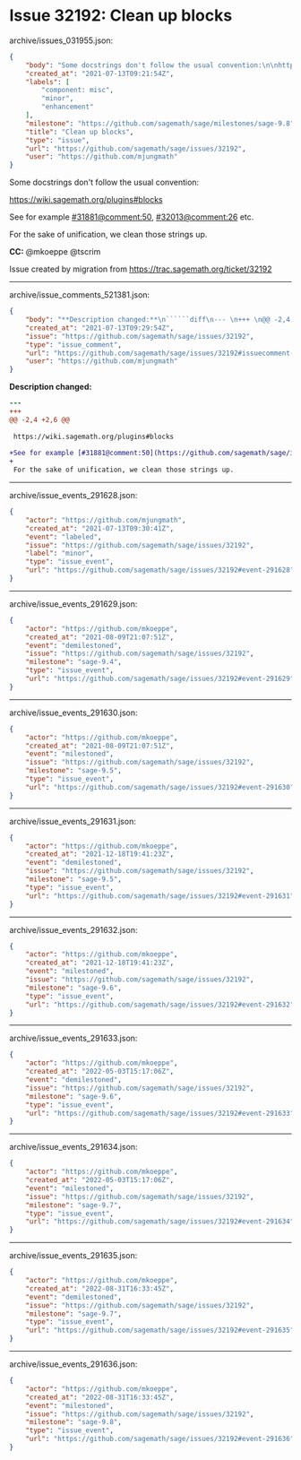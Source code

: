 # Issue 32192: Clean up blocks

archive/issues_031955.json:
```json
{
    "body": "Some docstrings don't follow the usual convention:\n\nhttps://wiki.sagemath.org/plugins#blocks\n\nSee for example [#31881@comment:50](https://github.com/sagemath/sage/issues/31881#comment:50), [#32013@comment:26](https://github.com/sagemath/sage/issues/32013#comment:26) etc.\n\nFor the sake of unification, we clean those strings up.\n\n**CC:**  @mkoeppe @tscrim\n\nIssue created by migration from https://trac.sagemath.org/ticket/32192\n\n",
    "created_at": "2021-07-13T09:21:54Z",
    "labels": [
        "component: misc",
        "minor",
        "enhancement"
    ],
    "milestone": "https://github.com/sagemath/sage/milestones/sage-9.8",
    "title": "Clean up blocks",
    "type": "issue",
    "url": "https://github.com/sagemath/sage/issues/32192",
    "user": "https://github.com/mjungmath"
}
```
Some docstrings don't follow the usual convention:

https://wiki.sagemath.org/plugins#blocks

See for example [#31881@comment:50](https://github.com/sagemath/sage/issues/31881#comment:50), [#32013@comment:26](https://github.com/sagemath/sage/issues/32013#comment:26) etc.

For the sake of unification, we clean those strings up.

**CC:**  @mkoeppe @tscrim

Issue created by migration from https://trac.sagemath.org/ticket/32192





---

archive/issue_comments_521381.json:
```json
{
    "body": "**Description changed:**\n``````diff\n--- \n+++ \n@@ -2,4 +2,6 @@\n \n https://wiki.sagemath.org/plugins#blocks\n \n+See for example [#31881@comment:50](https://github.com/sagemath/sage/issues/31881#comment:50), [#32013@comment:26](https://github.com/sagemath/sage/issues/32013#comment:26) etc.\n+\n For the sake of unification, we clean those strings up.\n``````\n",
    "created_at": "2021-07-13T09:29:54Z",
    "issue": "https://github.com/sagemath/sage/issues/32192",
    "type": "issue_comment",
    "url": "https://github.com/sagemath/sage/issues/32192#issuecomment-521381",
    "user": "https://github.com/mjungmath"
}
```

**Description changed:**
``````diff
--- 
+++ 
@@ -2,4 +2,6 @@
 
 https://wiki.sagemath.org/plugins#blocks
 
+See for example [#31881@comment:50](https://github.com/sagemath/sage/issues/31881#comment:50), [#32013@comment:26](https://github.com/sagemath/sage/issues/32013#comment:26) etc.
+
 For the sake of unification, we clean those strings up.
``````




---

archive/issue_events_291628.json:
```json
{
    "actor": "https://github.com/mjungmath",
    "created_at": "2021-07-13T09:30:41Z",
    "event": "labeled",
    "issue": "https://github.com/sagemath/sage/issues/32192",
    "label": "minor",
    "type": "issue_event",
    "url": "https://github.com/sagemath/sage/issues/32192#event-291628"
}
```



---

archive/issue_events_291629.json:
```json
{
    "actor": "https://github.com/mkoeppe",
    "created_at": "2021-08-09T21:07:51Z",
    "event": "demilestoned",
    "issue": "https://github.com/sagemath/sage/issues/32192",
    "milestone": "sage-9.4",
    "type": "issue_event",
    "url": "https://github.com/sagemath/sage/issues/32192#event-291629"
}
```



---

archive/issue_events_291630.json:
```json
{
    "actor": "https://github.com/mkoeppe",
    "created_at": "2021-08-09T21:07:51Z",
    "event": "milestoned",
    "issue": "https://github.com/sagemath/sage/issues/32192",
    "milestone": "sage-9.5",
    "type": "issue_event",
    "url": "https://github.com/sagemath/sage/issues/32192#event-291630"
}
```



---

archive/issue_events_291631.json:
```json
{
    "actor": "https://github.com/mkoeppe",
    "created_at": "2021-12-18T19:41:23Z",
    "event": "demilestoned",
    "issue": "https://github.com/sagemath/sage/issues/32192",
    "milestone": "sage-9.5",
    "type": "issue_event",
    "url": "https://github.com/sagemath/sage/issues/32192#event-291631"
}
```



---

archive/issue_events_291632.json:
```json
{
    "actor": "https://github.com/mkoeppe",
    "created_at": "2021-12-18T19:41:23Z",
    "event": "milestoned",
    "issue": "https://github.com/sagemath/sage/issues/32192",
    "milestone": "sage-9.6",
    "type": "issue_event",
    "url": "https://github.com/sagemath/sage/issues/32192#event-291632"
}
```



---

archive/issue_events_291633.json:
```json
{
    "actor": "https://github.com/mkoeppe",
    "created_at": "2022-05-03T15:17:06Z",
    "event": "demilestoned",
    "issue": "https://github.com/sagemath/sage/issues/32192",
    "milestone": "sage-9.6",
    "type": "issue_event",
    "url": "https://github.com/sagemath/sage/issues/32192#event-291633"
}
```



---

archive/issue_events_291634.json:
```json
{
    "actor": "https://github.com/mkoeppe",
    "created_at": "2022-05-03T15:17:06Z",
    "event": "milestoned",
    "issue": "https://github.com/sagemath/sage/issues/32192",
    "milestone": "sage-9.7",
    "type": "issue_event",
    "url": "https://github.com/sagemath/sage/issues/32192#event-291634"
}
```



---

archive/issue_events_291635.json:
```json
{
    "actor": "https://github.com/mkoeppe",
    "created_at": "2022-08-31T16:33:45Z",
    "event": "demilestoned",
    "issue": "https://github.com/sagemath/sage/issues/32192",
    "milestone": "sage-9.7",
    "type": "issue_event",
    "url": "https://github.com/sagemath/sage/issues/32192#event-291635"
}
```



---

archive/issue_events_291636.json:
```json
{
    "actor": "https://github.com/mkoeppe",
    "created_at": "2022-08-31T16:33:45Z",
    "event": "milestoned",
    "issue": "https://github.com/sagemath/sage/issues/32192",
    "milestone": "sage-9.8",
    "type": "issue_event",
    "url": "https://github.com/sagemath/sage/issues/32192#event-291636"
}
```
